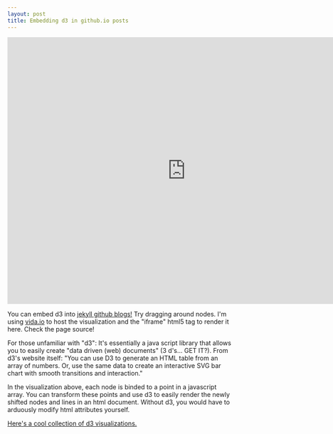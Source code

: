 ```yaml
---
layout: post
title: Embedding d3 in github.io posts
---
```


<iframe src="http://embed.vida.io/documents/d82uSDX89uRFet64D" width="800" height="600" seamless frameBorder="0" scrolling="no"></iframe>


You can embed d3 into [jekyll github blogs!](https://jekyllrb.com/) Try dragging around nodes. I'm using [vida.io](https://vida.io/) to host the visualization and the "iframe" html5 tag to render it here. Check the page source! 

For those unfamiliar with "d3": It's essentially a java script library that allows you to easily create "data driven (web) documents" (3 d's... GET IT?). From d3's website itself: "You can use D3 to generate an HTML table from an array of numbers. Or, use the same data to create an interactive SVG bar chart with smooth transitions and interaction." 

In the visualization above, each node is binded to a point in a javascript array. You can transform these points and use d3 to easily render the newly shifted nodes and lines in an html document. Without d3, you would have to arduously modify html attributes yourself.

[Here's a cool collection of d3 visualizations.](https://bl.ocks.org/mbostock)



